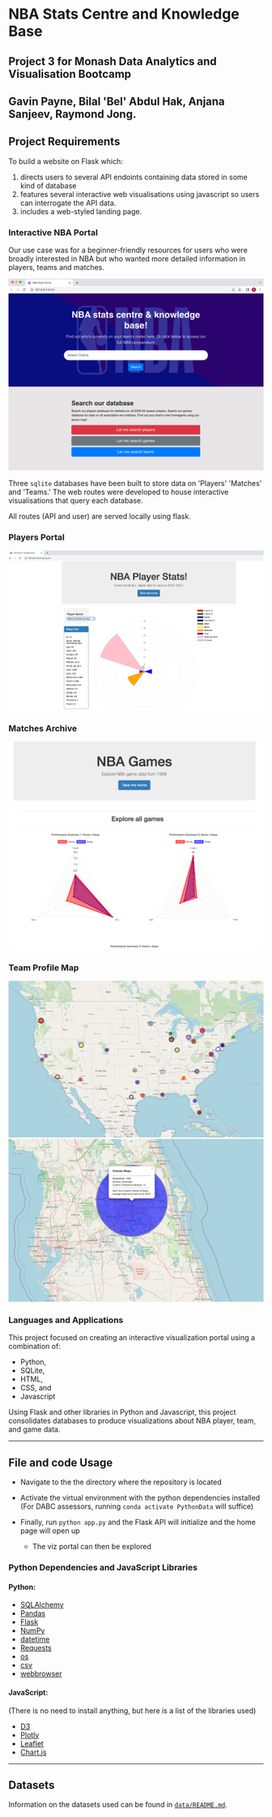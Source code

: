 # NBA Stats Centre and Knowledge Base
## Project 3 for Monash Data Analytics and Visualisation Bootcamp
Gavin Payne, Bilal 'Bel' Abdul Hak, Anjana Sanjeev, Raymond Jong.
---
## Project Requirements
To build a website on Flask which:
1. directs users to several API endoints containing data stored in some kind of database
2. features several interactive web visualisations using javascript so users can interrogate the API data.
3. includes a web-styled landing page.

### Interactive NBA Portal
Our use case was for a beginner-friendly resources for users who were broadly interested in NBA but who wanted more detailed information in players, teams and matches.

![NBA homepage](screenshots/homepage.png)

Three ``sqlite`` databases have been built to store data on 'Players' 'Matches' and 'Teams.' The web routes were developed to house interactive visualisations that query each database.

All routes (API and user) are served locally using flask.

### Players Portal
![Players](screenshots/players.png)

### Matches Archive
![Matches](screenshots/matches.png)

### Team Profile Map
![Teams map 1](screenshots/fullmap.png)
![Teams map 2](screenshots/zoommap.png)

### Languages and Applications
This project focused on creating an interactive visualization portal using a combination of:

- Python,
- SQLite, 
- HTML,
- CSS, and
- Javascript

Using Flask and other libraries in Python and Javascript, this project consolidates databases to produce visualizations about NBA player, team, and game data.

---
## File and code Usage

- Navigate to the the directory where the repository is located

- Activate the virtual environment with the python dependencies installed (For DABC assessors, running `conda activate PythonData` will suffice)

- Finally, run `python app.py` and the Flask API will initialize and the home page will open up

    * The viz portal can then be explored


### Python Dependencies and JavaScript Libraries

#### Python:

- [SQLAlchemy](https://www.sqlalchemy.org/)
- [Pandas](https://pandas.pydata.org/)
- [Flask](https://flask.palletsprojects.com/en/2.2.x/)
- [NumPy](https://numpy.org/)
- [datetime](https://docs.python.org/3/library/datetime.html)
- [Requests](https://pypi.org/project/requests/)
- [os](https://docs.python.org/3/library/os.html)
- [csv](https://docs.python.org/3/library/csv.html)
- [webbrowser](https://docs.python.org/3/library/webbrowser.html)

#### JavaScript: 
(There is no need to install anything, but here is a list of the libraries used)

- [D3](https://d3js.org/)
- [Plotly](https://plotly.com/)
- [Leaflet](https://leafletjs.com/)
- [Chart.js](https://www.chartjs.org/)


---
## Datasets

Information on the datasets used can be found in [`data/README.md`](https://github.com/BA-BEL/DABC-Project-3/tree/main/data).




